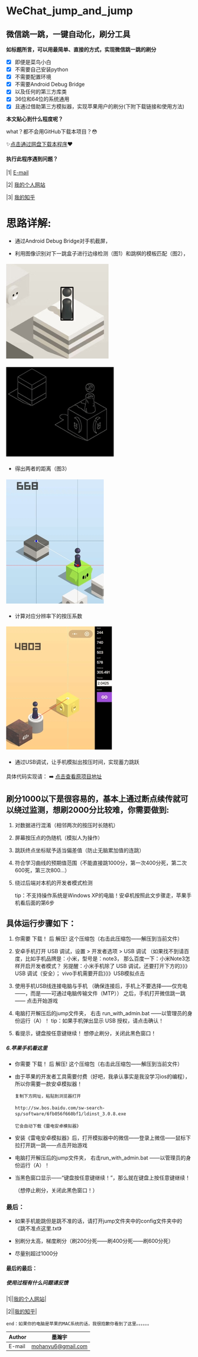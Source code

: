 WeChat_jump_and_jump
===========================
微信跳一跳，一键自动化，刷分工具
------


__如标题所言，可以用最简单、直接的方式，实现微信跳一跳的刷分__
- [x] 即便是菜鸟小白
- [x] 不需要自己安装python
- [x] 不需要配置环境
- [x] 不需要Android Debug Bridge
- [x] 以及任何的第三方库类
- [x] 36位和64位的系统通用
- [x] 且通过借助第三方模拟器，实现苹果用户的刷分(下附下载链接和使用方法)

**本文贴心到什么程度呢？**

what？都不会用GitHub下载本项目？:flushed:

:sparkles:[点击通过网盘下载本程序](https://share.weiyun.com/59HxPQA "悬停显示"):heart:


#### 执行此程序遇到问题？
  |1|     [E-mail](mohanyu6@gmail.com "墨瀚宇")
  
  |2|     [我的个人网站](http://www.mohanyu.club "墨瀚宇")

  |3|     [我的知乎](https://www.zhihu.com/people/mo-han-yu-10/activities)

# 思路详解:
* 通过Android Debug Bridge对手机截屏，

- 利用图像识别对下一跳盒子进行边缘检测（图1）和跳棋的模板匹配（图2），
####
![1](https://github.com/mohanyu/Photos_URL_for_Readme/blob/master/img-for-wechatjump/1.jpg)
####
![2](https://github.com/mohanyu/Photos_URL_for_Readme/blob/master/img-for-wechatjump/2.jpg)
####
- 得出两者的距离（图3）
####
![3](https://github.com/mohanyu/Photos_URL_for_Readme/blob/master/img-for-wechatjump/3.jpg)
####
- 计算对应分辨率下的按压系数
####
![4](https://github.com/mohanyu/Photos_URL_for_Readme/blob/master/img-for-wechatjump/6.jpg)
####
* 通过USB调试，让手机模拟出按压时间，实现蓄力跳跃
####
具体代码实现请：
:arrow_right:
 [点击查看原项目地址](https://github.com/wangshub/wechat_jump_game)

       
## 刷分1000以下是很容易的，基本上通过断点续传就可以绕过监测，想刷2000分比较难，你需要做到:

1. 对数据进行混淆（相邻两次的按压时长随机）

2. 屏幕按压点的伪随机（模拟人为操作）

3. 跳跃终点坐标赋予适当偏差值（防止无脑累加值的连跳）

4. 符合学习曲线的预期值范围（不能直接跳1000分，第一次400分死，第二次600死，第三次800…）

5. 绕过后端对本机的开发者模式检测

    tip：不支持操作系统是Windows XP的电脑！安卓机按照此文步骤走，苹果手机看后面的第6步
## 具体运行步骤如下：

1. 你需要 下载！ 后  解压!  这个压缩包（右击此压缩包——解压到当前文件）
2. 安卓手机打开 USB 调试，设置 > 开发者选项 > USB 调试
	（如果找不到请百度，比如手机品牌是：小米，型号是：note3，
	 那么百度一下：小米Note3怎样开启开发者模式？
	 另提醒：小米手机除了 USB 调试，还要打开下方的》》》USB 调试（安全）；
		 vivo手机需要开启》》》USB模拟点击	
3. 使用手机USB线连接电脑与手机
    （确保连接后，手机上不要选择——仅充电——，而是——可通过电脑传输文件（MTP））
     之后，手机打开微信跳一跳 —— 点击开始游戏 
4. 电脑打开解压后的jump文件夹，   右击 run_with_admin.bat ——以管理员的身份运行（A）！
	tip：如果手机弹出显示   USB 授权，请点击确认！

5. 看提示，键盘按任意键继续！
    想停止刷分，关闭此黑色窗口！

##### 6.苹果手机看这里
* 你需要 下载！ 后  解压!  这个压缩包（右击此压缩包——解压到当前文件）

- 由于苹果的开发者工具需要付费（好吧，我承认事实是我没学习ios的编程），所以你需要一款安卓模拟器！
	  
	  复制下方网址，粘贴到浏览器打开
  
	  http://sw.bos.baidu.com/sw-search-sp/software/6fb056f660bf1/ldinst_3.0.8.exe
	
	  它会自动下载《雷电安卓模拟器》

- 安装《雷电安卓模拟器》后，打开模拟器中的微信——登录上微信——鼠标下拉打开跳一跳——点击开始游戏
	
- 电脑打开解压后的jump文件夹，   右击run_with_admin.bat ——以管理员的身份运行（A）！

* 当黑色窗口显示——“键盘按任意键继续！”，那么就在键盘上按任意键继续！
	
	（想停止刷分，关闭此黑色窗口！）

### 最后：
* 如果手机能跳但是跳不准的话，请打开jump文件夹中的config文件夹中的《跳不准点这里.txt》
	
- 别刷分太高，梯度刷分（刷200分死——刷400分死——刷600分死）
	
- 尽量别超过1000分

#### 最后的最后：
##### 使用过程有什么问题请反馈
|1||[我的个人网站](http://www.mohanyu.club "悬停显示")|

|2||[我的知乎](https://www.zhihu.com/people/mo-han-yu-10/activities)|
	
    end：如果你的电脑是苹果的MAC系统的话，我很抱歉你看到了这里。。。。。。
|Author|墨瀚宇|
|---|---
|E-mail|mohanyu6@gmail.com